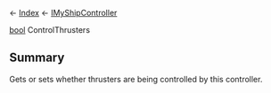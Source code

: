 ← [Index](Api-Index) ← [IMyShipController](Sandbox.ModAPI.Ingame.IMyShipController)

[bool](System.Boolean) ControlThrusters

## Summary

Gets or sets whether thrusters are being controlled by this controller.

